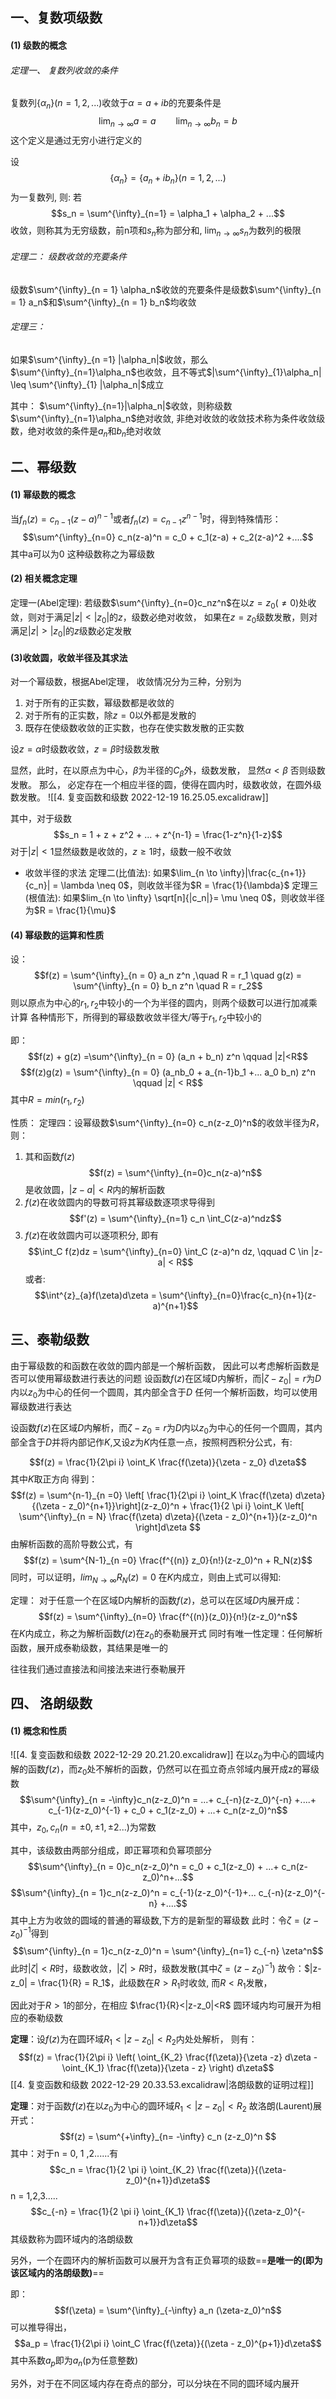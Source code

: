 ## 一、复数项级数

#### (1) 级数的概念

###### 定理一、 复数列收敛的条件
复数列$\{\alpha_n\}(n = 1,2,...)$收敛于$\alpha = a+ib$的充要条件是
$$\lim_{n\to \infty} a = a \qquad \lim_{n\to \infty} b_n = b$$
这个定义是通过无穷小进行定义的

设
$$\{\alpha_n\} = \{a_n + i b_n\}(n =1,2,...)$$
为一复数列, 则: 若 
$$s_n = \sum^{\infty}_{n=1} = \alpha_1 + \alpha_2 + ...$$
收敛，则称其为无穷级数，前n项和$s_n$称为部分和, $\lim_{n\to \infty}s_n$为数列的极限

###### 定理二： 级数收敛的充要条件
级数$\sum^{\infty}_{n = 1} \alpha_n$收敛的充要条件是级数$\sum^{\infty}_{n = 1} a_n$和$\sum^{\infty}_{n = 1} b_n$均收敛

###### 定理三：
如果$\sum^{\infty}_{n =1} |\alpha_n|$收敛，那么$\sum^{\infty}_{n=1}\alpha_n$也收敛，且不等式$|\sum^{\infty}_{1}\alpha_n| \leq \sum^{\infty}_{1} |\alpha_n|$成立

其中： $\sum^{\infty}_{n=1}|\alpha_n|$收敛，则称级数$\sum^{\infty}_{n=1}\alpha_n$绝对收敛, 非绝对收敛的收敛技术称为条件收敛级数，绝对收敛的条件是$a_n$和$b_n$绝对收敛

## 二、幂级数
#### (1) 幂级数的概念
当$f_n(z) = c_{n-1}(z-a)^{n-1}$或者$f_n(z) = c_{n-1}z^{n-1}$时，得到特殊情形：
$$\sum^{\infty}_{n=0} c_n(z-a)^n = c_0 + c_1(z-a) + c_2(z-a)^2 +....$$
其中a可以为0
这种级数称之为幂级数

#### (2) 相关概念定理

定理一(Abel定理): 若级数$\sum^{\infty}_{n=0}c_nz^n$在以$z = z_0(\neq 0)$处收敛，则对于满足$|z|<|z_0|$的$z$，级数必绝对收敛， 如果在$z=z_0$级数发散，则对满足$|z|> |z_0|$的$z$级数必定发散

#### (3)收敛圆，收敛半径及其求法
对一个幂级数，根据Abel定理， 收敛情况分为三种，分别为
1. 对于所有的正实数，幂级数都是收敛的
2. 对于所有的正实数，除$z = 0$以外都是发散的
3. 既存在使级数收敛的正实数，也存在使实数发散的正实数

设$z = \alpha$时级数收敛，$z =\beta$时级数发散

显然，此时，在以原点为中心，$\beta$为半径的$C_\beta$外，级数发散， 显然$\alpha<\beta$ 否则级数发散。
那么， 必定存在一个相应半径的圆，使得在圆内时，级数收敛，在圆外级数发散。
![[4. 复变函数和级数 2022-12-19 16.25.05.excalidraw]]

其中，对于级数
$$s_n = 1 + z + z^2 + ... + z^{n-1} = \frac{1-z^n}{1-z}$$对于$|z| <1$显然级数是收敛的，$z \geq 1$时，级数一般不收敛

- 收敛半径的求法
定理二(比值法): 如果$\lim_{n \to \infty}|\frac{c_{n+1}}{c_n}| = \lambda \neq 0$，则收敛半径为$R = \frac{1}{\lambda}$
定理三(根值法): 如果$lim_{n \to \infty}  \sqrt[n]{|c_n|}= \mu \neq 0$，则收敛半径为$R = \frac{1}{\mu}$

#### (4) 幂级数的运算和性质

设： 
$$f(z) = \sum^{\infty}_{n = 0} a_n z^n ,\quad  R = r_1 \quad g(z) = \sum^{\infty}_{n = 0} b_n z^n  \quad R = r_2$$
则以原点为中心的$r_1, r_2$中较小的一个为半径的圆内，则两个级数可以进行加减乘计算
各种情形下，所得到的幂级数收敛半径大/等于$r_1,r_2$中较小的

即：
$$f(z) + g(z) =\sum^{\infty}_{n = 0} (a_n + b_n) z^n \qquad |z|<R$$
$$f(z)g(z) = \sum^{\infty}_{n = 0} (a_nb_0 + a_{n-1}b_1 +... a_0 b_n) z^n \qquad |z| < R$$
其中$R = min(r_1,r_2)$

性质：
定理四：设幂级数$\sum^{\infty}_{n=0} c_n(z-z_0)^n$的收敛半径为$R$，则：
1) 其和函数$f(z)$
$$f(z) = \sum^{\infty}_{n=0}c_n(z-a)^n$$
是收敛圆，$|z-a|<R$内的解析函数
2) $f(z)$在收敛圆内的导数可将其幂级数逐项求导得到
$$f'(z) =  \sum^{\infty}_{n=1} c_n \int_C(z-a)^ndz$$
3) $f(z)$在收敛圆内可以逐项积分, 即有
$$\int_C f(z)dz = \sum^{\infty}_{n=0} \int_C (z-a)^n dz, \qquad C \in |z-a| < R$$
或者: 
$$\int^{z}_{a}f(\zeta)d\zeta  = \sum^{\infty}_{n=0}\frac{c_n}{n+1}(z-a)^{n+1}$$

## 三、泰勒级数

由于幂级数的和函数在收敛的圆内部是一个解析函数， 因此可以考虑解析函数是否可以使用幂级数进行表达的问题
设函数$f(z)$在区域D内解析，而$|\zeta - z_0| = r$为$D$内以$z_0$为中心的任何一个圆周，其内部全含于$D$ 任何一个解析函数，均可以使用幂级数进行表达

设函数$f(z)$在区域$D$内解析，而$\zeta -z_0 = r$为$D$内以$z_0$为中心的任何一个圆周，其内部全含于$D$并将内部记作$K$,又设$z$为$K$内任意一点，按照柯西积分公式，有: 

$$f(z) = \frac{1}{2\pi i} \oint_K \frac{f(\zeta)}{\zeta - z_0} d\zeta$$
其中$K$取正方向
得到：
$$f(z) = \sum^{n-1}_{n =0} \left[ \frac{1}{2\pi i} \oint_K \frac{f(\zeta) d\zeta}{(\zeta - z_0)^{n+1}}\right](z-z_0)^n + \frac{1}{2 \pi i} \oint_K \left[ \sum^{\infty}_{n = N} \frac{f(\zeta) d\zeta}{(\zeta - z_0)^{n+1}}(z-z_0)^n \right]d\zeta $$
由解析函数的高阶导数公式，有
$$f(z) = \sum^{N-1}_{n =0} \frac{f^{(n)} z_0}{n!}(z-z_0)^n + R_N(z)$$
同时，可以证明，$lim_{N\to \infty} R_N(z) = 0$ 在$K$内成立，则由上式可以得知: 

定理： 对于任意一个在区域D内解析的函数$f(z)$，总可以在区域$D$内展开成： 
$$f(z) = \sum^{\infty}_{n=0} \frac{f^{(n)}(z_0)}{n!}(z-z_0)^n$$
在$K$内成立，称之为解析函数$f(z)$在$z_0$的泰勒展开式
同时有唯一性定理：任何解析函数，展开成泰勒级数，其结果是唯一的

往往我们通过直接法和间接法来进行泰勒展开

## 四、 洛朗级数
#### (1) 概念和性质

![[4. 复变函数和级数 2022-12-29 20.21.20.excalidraw]]
在以$z_0$为中心的圆域内解的函数$f(z)$，而$z_0$处不解析的函数，仍然可以在孤立奇点邻域内展开成z的幂级数
$$\sum^{\infty}_{n = -\infty}c_n(z-z_0)^n = ...+ c_{-n}(z-z_0)^{-n} +....+ c_{-1}(z-z_0)^{-1} + c_0 + c_1(z-z_0) + ...+ c_n(z-z_0)^n$$
其中，$z_0, c_n(n=\pm 0, \pm 1, \pm 2 ...)$为常数

其中，该级数由两部分组成，即正幂项和负幂项部分
$$\sum^{\infty}_{n = 0}c_n(z-z_0)^n = c_0 + c_1(z-z_0) + ...+ c_n(z-z_0)^n+...$$
$$\sum^{\infty}_{n = 1}c_n(z-z_0)^n = c_{-1}(z-z_0)^{-1}+... c_{-n}(z-z_0)^{-n} +....$$
其中上方为收敛的圆域的普通的幂级数,下方的是新型的幂级数
此时：令$\zeta = (z-z_0)^{-1}$得到
$$\sum^{\infty}_{n = 1}c_n(z-z_0)^n = \sum^{\infty}_{n=1} c_{-n} \zeta^n$$
此时$|\zeta|<R$时，级数收敛，$|\zeta| > R$时，级数发散(其中$\zeta = (z-z_0)^{-1}$)
故令：$|z-z_0| = \frac{1}{R} = R_1$，此级数在$R>R_1$时收敛, 而$R<R_1$发散，

因此对于$R>1$的部分，在相应 $\frac{1}{R}<|z-z_0|<R$ 圆环域内均可展开为相应的泰勒级数

**定理**：设$f(z)$为在圆环域$R_1 < |z-z_0| < R_2$内处处解析， 则有： 
$$f(z) = \frac{1}{2\pi i} \left( \oint_{K_2} \frac{f(\zeta)}{\zeta -z} d\zeta - \oint_{K_1} \frac{f(\zeta)}{\zeta - z} \right) d\zeta$$
[[4. 复变函数和级数 2022-12-29 20.33.53.excalidraw|洛朗级数的证明过程]]

**定理**：对于函数$f(z)$在以$z_0$为中心的圆环域$R_1<|z-z_0| < R_2$
故洛朗(Laurent)展开式：
$$f(z) = \sum^{+\infty}_{n= -\infty} c_n (z-z_0)^n $$
其中：对于n = 0, 1 ,2......有
$$c_n = \frac{1}{2 \pi i} \oint_{K_2} \frac{f(\zeta)}{(\zeta-z_0)^{n+1}}d\zeta$$
n = 1,2,3.....
$$c_{-n} = \frac{1}{2 \pi i} \oint_{K_1} \frac{f(\zeta)}{(\zeta-z_0)^{-n+1}}d\zeta$$
其级数称为圆环域内的洛朗级数


另外，一个在圆环内的解析函数可以展开为含有正负幂项的级数==**是唯一的(即为该区域内的洛朗级数)**==

即：
$$f(\zeta) = \sum^{\infty}_{-\infty} a_n (\zeta-z_0)^n$$
可以推导得出，
$$a_p = \frac{1}{2\pi i} \oint_C \frac{f(\zeta)}{(\zeta - z_0)^{p+1}}d\zeta$$
其中系数$a_p$即为$a_n$(p为任意整数)

另外，对于在不同区域内存在奇点的部分，可以分块在不同的圆环域内展开

